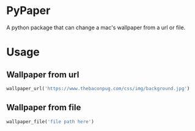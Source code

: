# PyPaper

A python package that can change a mac's wallpaper from a url or file.

# Usage

## Wallpaper from url

```python
wallpaper_url('https://www.thebaconpug.com/css/img/background.jpg')
```
## Wallpaper from file

```python
wallpaper_file('file path here')
```